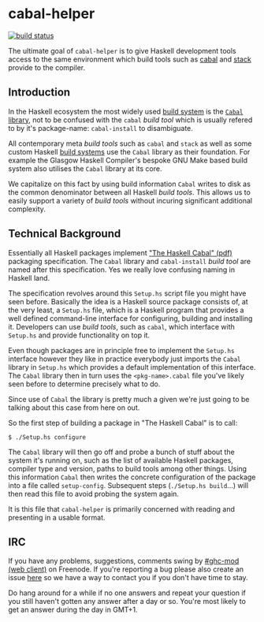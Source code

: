 # cabal-helper
[![build status](https://gitlab.com/dxld/cabal-helper/badges/master/build.svg)](https://gitlab.com/dxld/cabal-helper/commits/master)

The ultimate goal of `cabal-helper` is to give Haskell development tools access
to the same environment which build tools such as
[cabal](https://www.haskell.org/cabal) and [stack](https://www.haskellstack.org)
provide to the compiler.

## Introduction

In the Haskell ecosystem the most widely used [build system](#build-system) is
the [`Cabal` library](https://hackage.haskell.org/package/Cabal), not to be
confused with the `cabal` *build tool* which is usually refered to by it's
package-name: `cabal-install` to disambiguate.

All contemporary meta *build tools* such as `cabal` and `stack` as well as some
custom Haskell [build systems](#build-system) use the `Cabal` library as their
foundation. For example the Glasgow Haskell Compiler's bespoke GNU Make based
build system also utilises the `Cabal` library at its core.

We capitalize on this fact by using build information `Cabal` writes to disk as
the common denominator between all Haskell *build tools*. This allows us to
easily support a variety of *build tools* without incuring significant
additional complexity.

## Technical Background

Essentially all Haskell packages implement
["The Haskell Cabal" (pdf)](https://www.haskell.org/cabal/proposal/pkg-spec.pdf)
packaging specification. The `Cabal` library and `cabal-install` *build tool*
are named after this specification. Yes we really love confusing naming in
Haskell land.

The specification revolves around this `Setup.hs` script file you might have
seen before. Basically the idea is a Haskell source package consists of, at the
very least, a `Setup.hs` file, which is a Haskell program that provides a well
defined command-line interface for configuring, building and installing
it. Developers can use *build tools*, such as `cabal`, which interface with
`Setup.hs` and provide functionality on top it.

Even though packages are in principle free to implement the `Setup.hs` interface
however they like in practice everybody just imports the `Cabal` library in
`Setup.hs` which provides a default implementation of this interface. The
`Cabal` library then in turn uses the `<pkg-name>.cabal` file you've likely seen
before to determine precisely what to do.

Since use of `Cabal` the library is pretty much a given we're just going to be
talking about this case from here on out.

So the first step of building a package in "The Haskell Cabal" is to call:

    $ ./Setup.hs configure

The `Cabal` library will then go off and probe a bunch of stuff about the system
it's running on, such as the list of available Haskell packages, compiler type
and version, paths to build tools among other things. Using this information
`Cabal` then writes the concrete configuration of the package into a file called
`setup-config`. Subsequent steps (`./Setup.hs build`...) will then read this
file to avoid probing the system again.

It is this file that `cabal-helper` is primarily concerned with reading and
presenting in a usable format.

## IRC

If you have any problems, suggestions, comments swing by
[\#ghc-mod (web client)](https://kiwiirc.com/client/irc.freenode.org/ghc-mod) on
Freenode. If you're reporting a bug please also create an issue
[here](https://github.com/DanielG/cabal-helper/issues) so we have a way to
contact you if you don't have time to stay.

Do hang around for a while if no one answers and repeat your question if you
still haven't gotten any answer after a day or so. You're most likely to get an
answer during the day in GMT+1.
